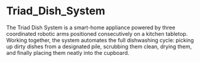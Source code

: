 # Triad_Dish_System
The Triad Dish System is a smart-home appliance powered by three coordinated robotic arms positioned consecutively on a kitchen tabletop. Working together, the system automates the full dishwashing cycle: picking up dirty dishes from a designated pile, scrubbing them clean, drying them, and finally placing them neatly into the cupboard.
